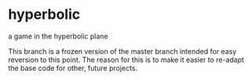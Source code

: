 # hyperbolic
a game in the hyperbolic plane

This branch is a frozen version of the master branch intended for easy reversion to this point.
The reason for this is to make it easier to re-adapt the base code for other, future projects.
